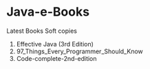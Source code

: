 # Java-e-Books
Latest Books Soft copies

1. Effective Java (3rd Edition)
2. 97_Things_Every_Programmer_Should_Know
3. Code-complete-2nd-edition
  
